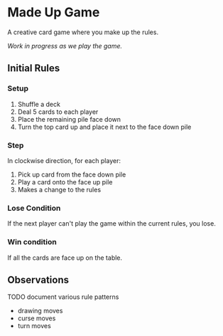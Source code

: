 # Made Up Game

A creative card game where you make up the rules.

_Work in progress as we play the game._

## Initial Rules

### Setup

1. Shuffle a deck
1. Deal 5 cards to each player
1. Place the remaining pile face down
1. Turn the top card up and place it next to the face down pile

### Step

In clockwise direction, for each player:

1. Pick up card from the face down pile
1. Play a card onto the face up pile
1. Makes a change to the rules

### Lose Condition

If the next player can't play the game within the current rules, you lose.

### Win condition

If all the cards are face up on the table.

## Observations

TODO document various rule patterns

- drawing moves
- curse moves
- turn moves
